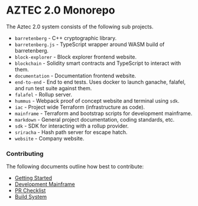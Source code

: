 # AZTEC 2.0 Monorepo

The Aztec 2.0 system consists of the following sub projects.

- `barretenberg` - C++ cryptographic library.
- `barretenberg.js` - TypeScript wrapper around WASM build of barretenberg.
- `block-explorer` - Block explorer frontend website.
- `blockchain` - Solidity smart contracts and TypeScript to interact with them.
- `documentation` - Documentation frontend website.
- `end-to-end` - End to end tests. Uses docker to launch ganache, falafel, and run test suite against them.
- `falafel` - Rollup server.
- `hummus` - Webpack proof of concept website and terminal using `sdk`.
- `iac` - Project wide Terraform (infrastructure as code).
- `mainframe` - Terraform and bootstrap scripts for development mainframe.
- `markdown` - General project documentation, coding standards, etc.
- `sdk` - SDK for interacting with a rollup provider.
- `sriracha` - Hash path server for escape hatch.
- `website` - Company website.

### Contributing

The following documents outline how best to contribute:

- [Getting Started](./markdown/getting_started.md)
- [Development Mainframe](./mainframe/README.md)
- [PR Checklist](./markdown/pr_checklist.md)
- [Build System](./markdown/build_system.md)
